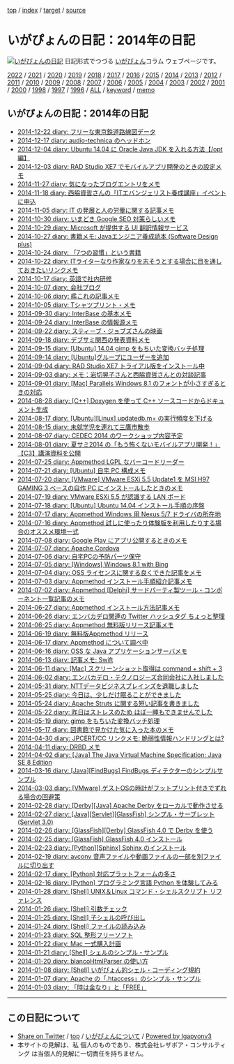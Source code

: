 [top](../index.html) / [index](index.html) / [target](https://www.igapyon.jp/igapyon/diary/2014/index.html) / [source](https://github.com/igapyon/diary/blob/master/2014/index.src.md) 

いがぴょんの日記：2014年の日記
=====================================================================================================
[![いがぴょんの日記](https://www.igapyon.jp/igapyon/diary/images/iga200306s.jpg "いがぴょん")](https://www.igapyon.jp/igapyon/diary/memo/memoigapyon.html) 日記形式でつづる [いがぴょん](https://www.igapyon.jp/igapyon/diary/memo/memoigapyon.html)コラム ウェブページです。


[2022](../2022/index.html)
/ [2021](../2021/index.html)
/ [2020](../2020/index.html)
/ [2019](../2019/index.html)
/ [2018](../2018/index.html)
/ [2017](../2017/index.html)
/ [2016](../2016/index.html)
/ [2015](../2015/index.html)
/ [2014](index.html)
/ [2013](../2013/index.html)
/ [2012](../2012/index.html)
/ [2011](../2011/index.html)
/ [2010](../2010/index.html)
/ [2009](../2009/index.html)
/ [2008](../2008/index.html)
/ [2007](../2007/index.html)
/ [2006](../2006/index.html)
/ [2005](../2005/index.html)
/ [2004](../2004/index.html)
/ [2003](../2003/index.html)
/ [2002](../2002/index.html)
/ [2001](../2001/index.html)
/ [2000](../2000/index.html)
/ [1998](../1998/index.html)
/ [1997](../1997/index.html)
/ [1996](../1996/index.html)
/ [ALL](../idxall.html)
 / [keyword](../keyword/index.html) / [memo](../memo/index.html)

## いがぴょんの日記：2014年の日記

* [2014-12-22 diary: フリーな東京鉄道路線図データ](ig141222.html)
* [2014-12-17 diary: audio-technica のヘッドホン](ig141217.html)
* [2014-12-04 diary: Ubuntu 14.04 に Oracle Java JDK を入れる方法【/opt 編】](ig141204.html)
* [2014-12-03 diary: RAD Studio XE7 でモバイルアプリ開発のときの設定メモ](ig141203.html)
* [2014-11-27 diary: 気になったブログエントリをメモ](ig141127.html)
* [2014-11-18 diary: 西脇資哲さんの「ITエバンジェリスト養成講座」イベントに申込](ig141118.html)
* [2014-11-05 diary: IT の発展と人の労働に関する記事メモ](ig141105.html)
* [2014-10-30 diary: いまどき Google SEO 対策らしいメモ](ig141030.html)
* [2014-10-29 diary: Microsoft が提供する UI 翻訳情報サービス](ig141029.html)
* [2014-10-27 diary: 書籍メモ: Javaエンジニア養成読本 (Software Design plus)](ig141027.html)
* [2014-10-24 diary: 「7つの習慣」という書籍](ig141024.html)
* [2014-10-22 diary: ITライターなり作家なりを志そうとする場合に目を通しておきたいリンクメモ](ig141022.html)
* [2014-10-17 diary: 英語で社内研修](ig141017.html)
* [2014-10-07 diary: 会社ブログ](ig141007.html)
* [2014-10-06 diary: 艦これの記事メモ](ig141006.html)
* [2014-10-05 diary: Tシャツプリント・メモ](ig141005.html)
* [2014-09-30 diary: InterBase の基本メモ](ig140930.html)
* [2014-09-24 diary: InterBase の情報源メモ](ig140924.html)
* [2014-09-22 diary: スティーブ・ジョブズさんの映画](ig140922.html)
* [2014-09-18 diary: デブサミ関西の発表資料メモ](ig140918.html)
* [2014-09-15 diary: [Ubuntu] 14.04 gimp をもちいた変換バッチ処理](ig140915.html)
* [2014-09-14 diary: [Ubuntu]グループにユーザーを追加](ig140914.html)
* [2014-09-04 diary: RAD Studio XE7 トライアル版をインストール中](ig140904.html)
* [2014-09-03 diary: メモ：岩切晃子さんと西脇資哲さんとの対談記事](ig140903.html)
* [2014-09-01 diary: [Mac] Parallels Windows 8.1 のフォントが小さすぎるときの対応](ig140901.html)
* [2014-08-28 diary: [C++] Doxygen を使って C++ ソースコードからドキュメント生成](ig140828.html)
* [2014-08-17 diary: [Ubuntu][Linux] updatedb.m+ の実行頻度を下げる](ig140817.html)
* [2014-08-15 diary: 未就学児を連れて三鷹市散歩](ig140815.html)
* [2014-08-07 diary: CEDEC 2014 のワークショップ内容予定](ig140807.html)
* [2014-08-01 diary: 夏サミ2014 の「もう怖くないモバイルアプリ開発！」【C3】講演資料を公開](ig140801.html)
* [2014-07-25 diary: Appmethod LGPL なバーコードリーダー](ig140725.html)
* [2014-07-21 diary: [Ubuntu] 自宅 PC 構成メモ](ig140721.html)
* [2014-07-20 diary: [VMware] VMware ESXi 5.5 Update1 を MSI H97 GAMING 3 ベースの自作 PC にインストールしたときのメモ](ig140720.html)
* [2014-07-19 diary: VMware ESXi  5.5 が認識する LAN ボード](ig140719.html)
* [2014-07-18 diary: [Ubuntu] Ubuntu 14.04 インストール手順の序盤](ig140718.html)
* [2014-07-17 diary: Appmethod Windows 用 Nexus 5/7 ドライバの所在地](ig140717.html)
* [2014-07-16 diary: Appmethod 試しに使ったり体験版を利用したりする場合のオススメ環境一式](ig140716.html)
* [2014-07-08 diary: Google Play にアプリ公開するときのメモ](ig140708.html)
* [2014-07-07 diary: Apache Cordova](ig140707.html)
* [2014-07-06 diary: 自宅PCの予防パーツ保守](ig140706.html)
* [2014-07-05 diary: [Windows] Windows 8.1 with Bing](ig140705.html)
* [2014-07-04 diary: OSS ライセンスに関する良くできた記事をメモ](ig140704.html)
* [2014-07-03 diary: Appmethod インストール手順紹介記事メモ](ig140703.html)
* [2014-07-02 diary: Appmethod [Delphi] サードパーティ製ツール・コンポーネント一覧記事のメモ](ig140702.html)
* [2014-06-27 diary: Appmethod インストール方法記事メモ](ig140627.html)
* [2014-06-26 diary: エンバカデロ関連の Twitter ハッシュタグ ちょっと整理](ig140626.html)
* [2014-06-25 diary: Appmethod 無料版リリース記事メモ](ig140625.html)
* [2014-06-19 diary: 無料版Appmethod リリース](ig140619.html)
* [2014-06-17 diary: Appmethod について調べ中](ig140617.html)
* [2014-06-16 diary: OSS な Java アプリケーションサーバメモ](ig140616.html)
* [2014-06-13 diary: 記事メモ: Swift](ig140613.html)
* [2014-06-11 diary: [Mac] スクリーンショット取得は command + shift + 3](ig140611.html)
* [2014-06-02 diary: エンバカデロ・テクノロジーズ合同会社に入社しました](ig140602.html)
* [2014-05-31 diary: NTTデータビジネスブレインズを退職しました](ig140531.html)
* [2014-05-25 diary: 今日は、少しだけ眠ることができました](ig140525.html)
* [2014-05-24 diary: Apache Struts に関する短い記事を書きました](ig140524.html)
* [2014-05-22 diary: 昨日はストレスのため ほぼ一睡もできませんでした](ig140522.html)
* [2014-05-19 diary: gimp をもちいた変換バッチ処理](ig140519.html)
* [2014-05-17 diary: 図書館で見かけた気に入った本のメモ](ig140517.html)
* [2014-04-30 diary: JPCERT/CC リンクメモ: 脆弱性情報ハンドリングとは?](ig140430.html)
* [2014-04-11 diary: DRBD メモ](ig140411.html)
* [2014-04-02 diary: [Java] The Java Virtual Machine Specification: Java SE 8 Edition](ig140402.html)
* [2014-03-16 diary: [Java][FindBugs] FindBugs ディテクターのシンプルサンプル](ig140316.html)
* [2014-03-03 diary: [VMware] ゲストOSの時計がフットプリント付きでずれる場合の回避策](ig140303.html)
* [2014-02-28 diary: [Derby][Java] Apache Derby をローカルで動作させる](ig140228.html)
* [2014-02-27 diary: [Java][Servlet][GlassFish] シンプル・サーブレット (Servlet 3.0)](ig140227.html)
* [2014-02-26 diary: [GlassFish][Derby] GlassFish 4.0 で Derby を使う](ig140226.html)
* [2014-02-25 diary: [GlassFish] GlassFish 4.0 インストール](ig140225.html)
* [2014-02-23 diary: [Python][Sphinx] Sphinx のインストール](ig140223.html)
* [2014-02-19 diary: avconv 音声ファイルや動画ファイルの一部を別ファイルに切り出す](ig140219.html)
* [2014-02-17 diary: [Python] 対応プラットフォームの多さ](ig140217.html)
* [2014-02-16 diary: [Python] プログラミング言語 Python を体験してみる](ig140216.html)
* [2014-01-28 diary: [Shell] UNIX＆Linux コマンド・シェルスクリプト リファレンス](ig140128.html)
* [2014-01-26 diary: [Shell] 引数チェック](ig140126.html)
* [2014-01-25 diary: [Shell] 子シェルの呼び出し](ig140125.html)
* [2014-01-24 diary: [Shell] ファイルの読み込み](ig140124.html)
* [2014-01-23 diary: SQL 整形フリーソフト](ig140123.html)
* [2014-01-22 diary: Mac 一式購入計画](ig140122.html)
* [2014-01-21 diary: [Shell] シェルのシンプル・サンプル](ig140121.html)
* [2014-01-20 diary: blancoHtmlParser の使い方](ig140120.html)
* [2014-01-08 diary: [Shell] いがぴょん的シェル・コーディング規約](ig140108.html)
* [2014-01-07 diary: Apache の「.htaccess」のシンプル・サンプル](ig140107.html)
* [2014-01-03 diary: 「時は金なり」と「FREE」](ig140103.html)


----------------------------------------------------------------------------------------------------

## この日記について

* [Share on Twitter](https://twitter.com/intent/tweet?hashtags=igapyon%2Cdiary%2C%E3%81%84%E3%81%8C%E3%81%B4%E3%82%87%E3%82%93&text=%E3%81%84%E3%81%8C%E3%81%B4%E3%82%87%E3%82%93%E3%81%AE%E6%97%A5%E8%A8%98%EF%BC%9A2014%E5%B9%B4%E3%81%AE%E6%97%A5%E8%A8%98&url=https%3A%2F%2Fwww.igapyon.jp%2Figapyon%2Fdiary%2F2014%2Findex.html) / [top](../index.html) / [いがぴょんについて](https://www.igapyon.jp/igapyon/diary/memo/memoigapyon.html) / [Powered by Igapyonv3](https://github.com/igapyon/igapyonv3)
* 本サイトの見解は、私 個人のものであり、株式会社レザボア・コンサルティング は当個人的見解に一切責任を持ちません。 
